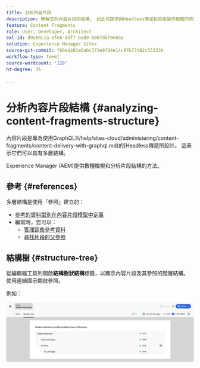 ```yaml
---
title: 分析內容片段
description: 瞭解您的內容片段的結構。 如此可提供與Headless傳送和頁面製作相關的資訊。
feature: Content Fragments
role: User, Developer, Architect
exl-id: d9268c1a-bfe6-4df7-bad9-6007dd79e0aa
solution: Experience Manager Sites
source-git-commit: f66ea281e6abc373e9704e14c97b77d82c55323b
workflow-type: tm+mt
source-wordcount: '128'
ht-degree: 3%

---
```


# 分析內容片段結構 {#analyzing-content-fragments-structure}

內容片段是專為使用GraphQL](/help/sites-cloud/administering/content-fragments/content-delivery-with-graphql.md)的[Headless傳遞所設計。 這表示它們可以具有多層結構。

Experience Manager (AEM)提供數種檢視和分析片段結構的方法。

## 參考 {#references}

多層結構是使用「參照」建立的：

* [參考的資料型別在內容片段模型中定義](/help/sites-cloud/administering/content-fragments/content-fragment-models.md#using-references-to-form-nested-content)
* 編寫時，您可以：
   * [管理這些參考資料](/help/sites-cloud/administering/content-fragments/authoring.md##manage-references)
   * [尋找片段的父參照](/help/sites-cloud/administering/content-fragments/managing.md#parent-references-fragment)

## 結構樹 {#structure-tree}

從編輯器工具列開啟&#x200B;**結構樹狀結構**&#x200B;標籤，以顯示內容片段及其參照的階層結構。 使用連結圖示開啟參照。

例如：

![內容片段編輯器 — 結構樹狀結構](assets/cf-authoring-structure-tree.png)

